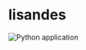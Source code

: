 # lisandes

![Python application](https://github.com/SashaKyz/lisandes/workflows/Python%20application/badge.svg)
